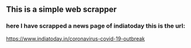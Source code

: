 ## This is a simple web scrapper
### here I have scrapped a news page of indiatoday this is the url:
https://www.indiatoday.in/coronavirus-covid-19-outbreak

